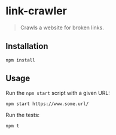 # link-crawler

> Crawls a website for broken links.

## Installation

```
npm install
```

## Usage

Run the `npm start` script with a given URL:

```
npm start https://www.some.url/
```

Run the tests:

```
npm t
```
